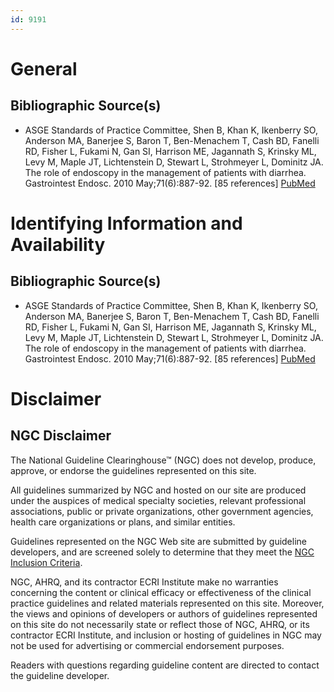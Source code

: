 ```yaml
---
id: 9191
---
```


# General

## Bibliographic Source(s)

- ASGE Standards of Practice Committee, Shen B, Khan K, Ikenberry SO, Anderson MA, Banerjee S, Baron T, Ben-Menachem T, Cash BD, Fanelli RD, Fisher L, Fukami N, Gan SI, Harrison ME, Jagannath S, Krinsky ML, Levy M, Maple JT, Lichtenstein D, Stewart L, Strohmeyer L, Dominitz JA. The role of endoscopy in the management of patients with diarrhea. Gastrointest Endosc. 2010 May;71(6):887-92. [85 references] [ PubMed ](http://www.ncbi.nlm.nih.gov/entrez/query.fcgi?cmd=Retrieve&db=pubmed&dopt=Abstract&list_uids=20346452)

# Identifying Information and Availability

## Bibliographic Source(s)

- ASGE Standards of Practice Committee, Shen B, Khan K, Ikenberry SO, Anderson MA, Banerjee S, Baron T, Ben-Menachem T, Cash BD, Fanelli RD, Fisher L, Fukami N, Gan SI, Harrison ME, Jagannath S, Krinsky ML, Levy M, Maple JT, Lichtenstein D, Stewart L, Strohmeyer L, Dominitz JA. The role of endoscopy in the management of patients with diarrhea. Gastrointest Endosc. 2010 May;71(6):887-92. [85 references] [ PubMed ](http://www.ncbi.nlm.nih.gov/entrez/query.fcgi?cmd=Retrieve&db=pubmed&dopt=Abstract&list_uids=20346452)

# Disclaimer

## NGC Disclaimer

The National Guideline Clearinghouse™ (NGC) does not develop, produce, approve, or endorse the guidelines represented on this site.

All guidelines summarized by NGC and hosted on our site are produced under the auspices of medical specialty societies, relevant professional associations, public or private organizations, other government agencies, health care organizations or plans, and similar entities.

Guidelines represented on the NGC Web site are submitted by guideline developers, and are screened solely to determine that they meet the [NGC Inclusion Criteria](/help-and-about/summaries/inclusion-criteria).

NGC, AHRQ, and its contractor ECRI Institute make no warranties concerning the content or clinical efficacy or effectiveness of the clinical practice guidelines and related materials represented on this site. Moreover, the views and opinions of developers or authors of guidelines represented on this site do not necessarily state or reflect those of NGC, AHRQ, or its contractor ECRI Institute, and inclusion or hosting of guidelines in NGC may not be used for advertising or commercial endorsement purposes.

Readers with questions regarding guideline content are directed to contact the guideline developer.

